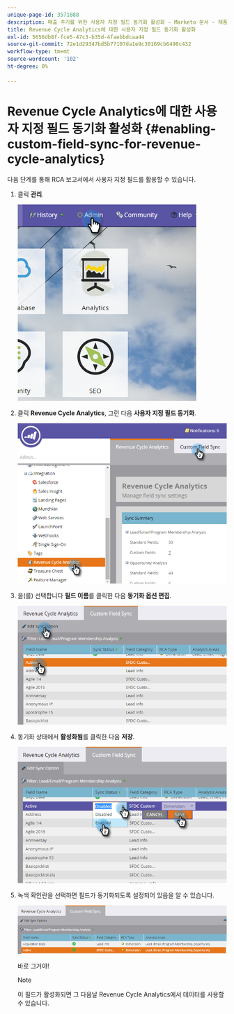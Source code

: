 ```yaml
---
unique-page-id: 3571888
description: 매출 주기를 위한 사용자 지정 필드 동기화 활성화 - Marketo 문서 - 제품 설명서
title: Revenue Cycle Analytics에 대한 사용자 지정 필드 동기화 활성화
exl-id: 5656db8f-fce5-47c3-b35d-4faebbdcaa44
source-git-commit: 72e1d29347bd5b77107da1e9c30169cb6490c432
workflow-type: tm+mt
source-wordcount: '102'
ht-degree: 0%

---
```


# Revenue Cycle Analytics에 대한 사용자 지정 필드 동기화 활성화 {#enabling-custom-field-sync-for-revenue-cycle-analytics}

다음 단계를 통해 RCA 보고서에서 사용자 지정 필드를 활용할 수 있습니다.

1. 클릭 **관리**.

   ![](assets/one.png)

1. 클릭 **Revenue Cycle Analytics**, 그런 다음 **사용자 지정 필드 동기화**.

   ![](assets/two.png)

1. 을(를) 선택합니다 **필드 이름**&#x200B;를 클릭한 다음 **동기화 옵션 편집**.

   ![](assets/three.png)

1. 동기화 상태에서 **활성화됨**&#x200B;를 클릭한 다음 **저장**.

   ![](assets/four.png)

1. 녹색 확인란을 선택하면 필드가 동기화되도록 설정되어 있음을 알 수 있습니다.

   ![](assets/five.png)

   바로 그거야!

   >[!NOTE]
   >
   >이 필드가 활성화되면 그 다음날 Revenue Cycle Analytics에서 데이터를 사용할 수 있습니다.
